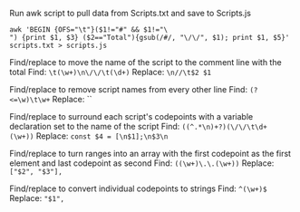 Run awk script to pull data from Scripts.txt and save to Scripts.js

```
awk 'BEGIN {OFS="\t"}($1!="#" && $1!="\
") {print $1, $3} ($2=="Total"){gsub(/#/, "\/\/", $1); print $1, $5}' scripts.txt > scripts.js
```

Find/replace to move the name of the script to the comment line with the total
Find: `\t(\w+)\n\/\/\t(\d+)`
Replace: `\n//\t$2 $1`

Find/replace to remove script names from every other line
Find: `(?<=\w)\t\w+`
Replace: ``

Find/replace to surround each script's codepoints with a variable declaration set to the name of the script
Find: `((^.*\n)+?)(\/\/\t\d+ (\w+))`
Replace: `const $4 = [\n$1];\n$3\n`

Find/replace to turn ranges into an array with the first codepoint as the first element and last codepoint as second
Find: `((\w+)\.\.(\w+))`
Replace: `["$2", "$3"],`

Find/replace to convert individual codepoints to strings
Find: `^(\w+)$`
Replace: `"$1",`

